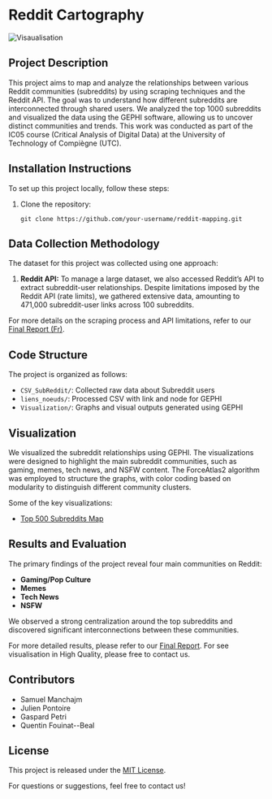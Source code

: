 # Reddit Cartography

![Visaualisation](visualisation/exports/RedditCartography.png)

## Project Description

This project aims to map and analyze the relationships between various Reddit communities (subreddits) by using scraping techniques and the Reddit API. The goal was to understand how different subreddits are interconnected through shared users. We analyzed the top 1000 subreddits and visualized the data using the GEPHI software, allowing us to uncover distinct communities and trends. This work was conducted as part of the IC05 course (Critical Analysis of Digital Data) at the University of Technology of Compiègne (UTC).

## Installation Instructions

To set up this project locally, follow these steps:

1. Clone the repository:
   ```
   git clone https://github.com/your-username/reddit-mapping.git
   ```

## Data Collection Methodology

The dataset for this project was collected using one approach:

1. **Reddit API:** To manage a large dataset, we also accessed Reddit’s API to extract subreddit-user relationships. Despite limitations imposed by the Reddit API (rate limits), we gathered extensive data, amounting to 471,000 subreddit-user links across 100 subreddits.

For more details on the scraping process and API limitations, refer to our [Final Report (Fr)](Rapport_Projet_Reddit.pdf).

## Code Structure

The project is organized as follows:

- `CSV_SubReddit/`: Collected raw data about Subreddit users
- `liens_noeuds/`: Processed CSV with link and node for GEPHI 
- `Visualization/`: Graphs and visual outputs generated using GEPHI

## Visualization

We visualized the subreddit relationships using GEPHI. The visualizations were designed to highlight the main subreddit communities, such as gaming, memes, tech news, and NSFW content. The ForceAtlas2 algorithm was employed to structure the graphs, with color coding based on modularity to distinguish different community clusters.

Some of the key visualizations:
- [Top 500 Subreddits Map](visualisation\exports\RedditCartography.png)


## Results and Evaluation

The primary findings of the project reveal four main communities on Reddit:
- **Gaming/Pop Culture**
- **Memes**
- **Tech News**
- **NSFW**

We observed a strong centralization around the top subreddits and discovered significant interconnections between these communities.

For more detailed results, please refer to our [Final Report](Rapport_Projet_Reddit.pdf).
For see visualisation in High Quality, please free to contact us. 

## Contributors

- Samuel Manchajm
- Julien Pontoire
- Gaspard Petri
- Quentin Fouinat--Beal

## License

This project is released under the [MIT License](https://choosealicense.com/licenses/mit/). 

For questions or suggestions, feel free to contact us!

